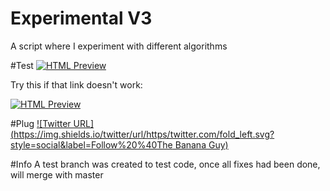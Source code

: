 # Experimental V3
A script where I experiment with different algorithms

#Test
[![HTML Preview](https://img.shields.io/badge/Click%20to%20Preview-%20-blue.svg)](http://htmlpreview.github.io/?https://github.com/kakol20/Experimental-V3/blob/test/index.html)

Try this if that link doesn't work:

[![HTML Preview](https://img.shields.io/badge/Click%20to%20Preview-%20-blue.svg)](https://htmlpreview.github.io/?https://github.com/kakol20/Experimental-V3/blob/test/index.html)

#Plug
[![Twitter URL](https://img.shields.io/twitter/url/https/twitter.com/fold_left.svg?style=social&label=Follow%20%40The Banana Guy)](https://twitter.com/the_banana_guy_)

#Info
A test branch was created to test code, once all fixes had been done, will merge with master
